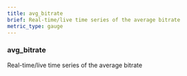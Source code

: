 ```yaml
---
title: avg_bitrate
brief: Real-time/live time series of the average bitrate
metric_type: gauge
---
```

### avg_bitrate

Real-time/live time series of the average bitrate